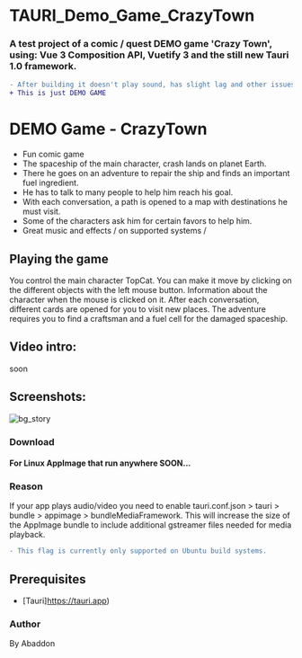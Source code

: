 # TAURI_Demo_Game_CrazyTown

### A test project of a comic / quest DEMO game 'Crazy Town', using: Vue 3 Composition API, Vuetify 3 and the still new Tauri 1.0 framework.

```diff
- After building it doesn't play sound, has slight lag and other issues on some systems/distros.
+ This is just DEMO GAME
```

# DEMO Game - CrazyTown
- Fun comic game
- The spaceship of the main character, crash lands on planet Earth.
- There he goes on an adventure to repair the ship and finds an important fuel ingredient.
- He has to talk to many people to help him reach his goal.
- With each conversation, a path is opened to a map with destinations he must visit.
- Some of the characters ask him for certain favors to help him.
- Great music and effects / on supported systems /

## Playing the game
You control the main character TopCat. You can make it move by clicking on the different objects with the left mouse button.
Information about the character when the mouse is clicked on it.
After each conversation, different cards are opened for you to visit new places.
The adventure requires you to find a craftsman and a fuel cell for the damaged spaceship.

## Video intro:
soon

## Screenshots:
![bg_story](https://user-images.githubusercontent.com/51271834/201547805-ab13546c-1f7a-4124-bb5b-020196f78bb4.png)


### Download
#### For Linux AppImage that run anywhere SOON...
### Reason
If your app plays audio/video you need to enable tauri.conf.json > tauri > bundle > appimage > bundleMediaFramework. This will increase the size of the AppImage bundle to include additional gstreamer files needed for media playback.
```diff
- This flag is currently only supported on Ubuntu build systems.
```

## Prerequisites
- [Tauri]https://tauri.app)

### Author
By Abaddon
